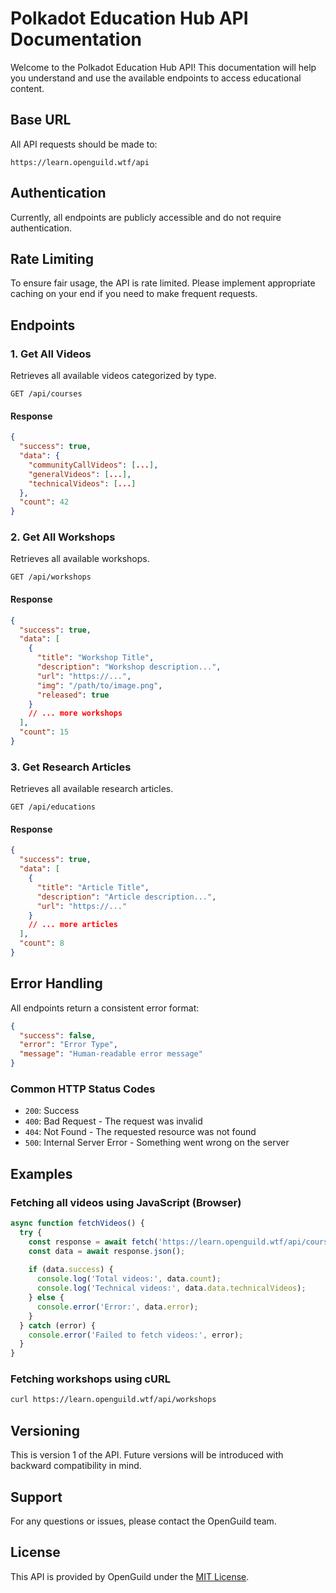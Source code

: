 # Polkadot Education Hub API Documentation

Welcome to the Polkadot Education Hub API! This documentation will help you understand and use the available endpoints to access educational content.

## Base URL

All API requests should be made to:
```
https://learn.openguild.wtf/api
```

## Authentication

Currently, all endpoints are publicly accessible and do not require authentication.

## Rate Limiting

To ensure fair usage, the API is rate limited. Please implement appropriate caching on your end if you need to make frequent requests.

## Endpoints

### 1. Get All Videos

Retrieves all available videos categorized by type.

```http
GET /api/courses
```

#### Response

```json
{
  "success": true,
  "data": {
    "communityCallVideos": [...],
    "generalVideos": [...],
    "technicalVideos": [...]
  },
  "count": 42
}
```

### 2. Get All Workshops

Retrieves all available workshops.

```http
GET /api/workshops
```

#### Response

```json
{
  "success": true,
  "data": [
    {
      "title": "Workshop Title",
      "description": "Workshop description...",
      "url": "https://...",
      "img": "/path/to/image.png",
      "released": true
    }
    // ... more workshops
  ],
  "count": 15
}
```

### 3. Get Research Articles

Retrieves all available research articles.

```http
GET /api/educations
```

#### Response

```json
{
  "success": true,
  "data": [
    {
      "title": "Article Title",
      "description": "Article description...",
      "url": "https://..."
    }
    // ... more articles
  ],
  "count": 8
}
```

## Error Handling

All endpoints return a consistent error format:

```json
{
  "success": false,
  "error": "Error Type",
  "message": "Human-readable error message"
}
```

### Common HTTP Status Codes

- `200`: Success
- `400`: Bad Request - The request was invalid
- `404`: Not Found - The requested resource was not found
- `500`: Internal Server Error - Something went wrong on the server

## Examples

### Fetching all videos using JavaScript (Browser)

```javascript
async function fetchVideos() {
  try {
    const response = await fetch('https://learn.openguild.wtf/api/courses');
    const data = await response.json();
    
    if (data.success) {
      console.log('Total videos:', data.count);
      console.log('Technical videos:', data.data.technicalVideos);
    } else {
      console.error('Error:', data.error);
    }
  } catch (error) {
    console.error('Failed to fetch videos:', error);
  }
}
```

### Fetching workshops using cURL

```bash
curl https://learn.openguild.wtf/api/workshops
```

## Versioning

This is version 1 of the API. Future versions will be introduced with backward compatibility in mind.

## Support

For any questions or issues, please contact the OpenGuild team.

## License

This API is provided by OpenGuild under the [MIT License](LICENSE).
